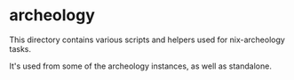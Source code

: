 # archeology

This directory contains various scripts and helpers used for nix-archeology tasks.

It's used from some of the archeology instances, as well as standalone.
